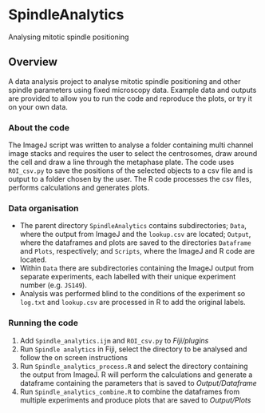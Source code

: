 # SpindleAnalytics
Analysing mitotic spindle positioning

## Overview 

A data analysis project to analyse mitotic spindle positioning and other spindle parameters using fixed microscopy data. Example data and outputs are provided to allow you to run the code and reproduce the plots, or try it on your own data. 

### About the code

The ImageJ script was written to analyse a folder containing multi channel image stacks and requires the user to select the centrosomes, draw around the cell and draw a line through the metaphase plate. The code uses `ROI_csv.py` to save the positions of the selected objects to a csv file and is output to a folder chosen by the user. The R code processes the csv files, performs calculations and generates plots. 

### Data organisation 

* The parent directory `SpindleAnalytics` contains subdirectories; `Data`, where the output from ImageJ and the `lookup.csv` are located; `Output`, where the dataframes and plots are saved to the directories `Dataframe` and `Plots`, respectively; and `Scripts`, where the ImageJ and R code are located. 
* Within `Data` there are subdirectories containing the ImageJ output from separate experiments, each labelled with their unique experiment number (e.g. `JS149`). 
* Analysis was performed blind to the conditions of the experiment so `log.txt` and `lookup.csv` are processed in R to add the original labels.

### Running the code

1. Add `Spindle_analytics.ijm` and `ROI_csv.py` to *Fiji/plugins*
2. Run `Spindle analytics` in Fiji, select the directory to be analysed and follow the on screen instructions
3. Run `Spindle_analytics_process.R` and select the directory containing the output from ImageJ. R will perform the calculations and generate a dataframe containing the parameters that is saved to *Output/Dataframe*
4. Run `Spindle_analytics_combine.R` to combine the dataframes from multiple experiments and produce plots that are saved to *Output/Plots*

